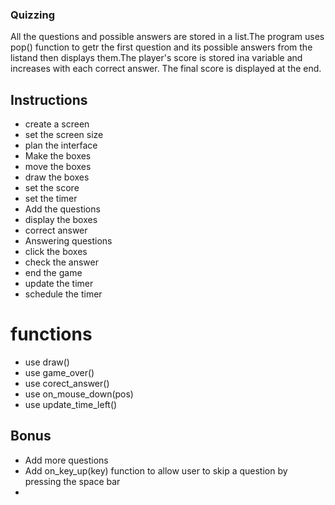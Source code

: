 
### Quizzing
All the questions and possible answers are stored in a list.The program uses pop() function to getr the first question and its
possible answers from the listand then displays them.The player's score is stored ina variable and increases with each correct answer.
The final score is displayed at the end.


## Instructions

* create a screen 
* set the screen size
* plan the interface
* Make the boxes
* move the boxes
* draw the boxes 
* set the score
* set the timer
* Add the questions
* display the boxes
* correct answer
* Answering questions
* click the boxes
* check the answer
* end the game
* update the timer
* schedule the timer

# functions

*  use draw()
*  use game_over() 
*  use corect_answer()
*  use on_mouse_down(pos)
*  use update_time_left()

  

## Bonus

*  Add more questions
*  Add on_key_up(key) function to allow user to skip a question by pressing the space bar
* 
